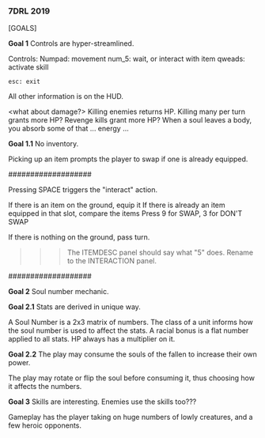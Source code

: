 ### 7DRL 2019 ###

[GOALS]

__Goal 1__
Controls are hyper-streamlined.

Controls:
    Numpad: movement
    num_5: wait, or interact with item
    qweads: activate skill

    esc: exit

All other information is on the HUD.

<what about damage?> Killing enemies returns HP. Killing many per turn grants more HP? Revenge kills grant more HP? <lore> When a soul leaves a body, you absorb some of that ... energy ...

__Goal 1.1__
No inventory.

Picking up an item prompts the player to swap if one is already equipped.

###################

Pressing SPACE triggers the "interact" action.

If there is an item on the ground, equip it
    If there is already an item equipped in that slot, compare the items
        Press 9 for SWAP, 3 for DON'T SWAP

If there is nothing on the ground, pass turn.

>>> The ITEMDESC panel should say what "5" does. Rename to the INTERACTION panel.


###################










__Goal 2__
Soul number mechanic.

__Goal 2.1__
Stats are derived in unique way.

A Soul Number is a 2x3 matrix of numbers.
The class of a unit informs how the soul number is used to affect the stats.
A racial bonus is a flat number applied to all stats.
HP always has a multiplier on it.

__Goal 2.2__
The play may consume the souls of the fallen to increase their own power.

The play may rotate or flip the soul before consuming it, thus choosing how it affects the numbers.

__Goal 3__
Skills are interesting.
Enemies use the skills too???

Gameplay has the player taking on huge numbers of lowly creatures, and a few heroic opponents.